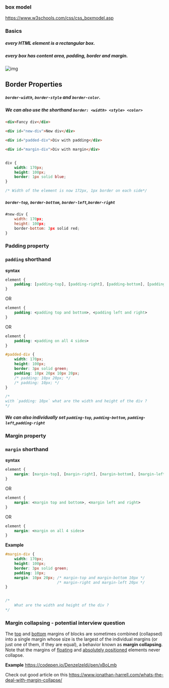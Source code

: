 ### box model

<https://www.w3schools.com/css/css_boxmodel.asp>



### Basics

#####  every HTML element is a **rectangular box**.



##### every box has content area, padding, border and margin.

![img](https://i.imgur.com/LF204FU.gif)



## Border Properties



##### `border-width`, `border-style` and `border-color`. 

##### We can also use the shorthand `border: <width> <style> <color> `

```html
<div>Fancy div</div>

<div id="new-div">New div</div>

<div id="padded-div">Div with padding</div>

<div id="margin-div">Div with margin</div>
```





```css

div {
    width: 170px;
    height: 100px;
    border: 1px solid blue;
}

/* Width of the element is now 172px, 1px border on each side*/

```





##### `border-top`,  `border-bottom`, `border-left`,`border-right`

```js
#new-div {
    width: 170px;
	height: 100px;
    border-bottom: 3px solid red;
}
```





### Padding property



###  `padding` shorthand

**syntax**

```css
element {
	padding: [padding-top], [padding-right], [padding-bottom], [padding-left];
}
```

 OR

```css
element {
	padding: <padding top and bottom>, <padding left and right>
}
```

 OR

```css
element {
	padding: <padding on all 4 sides>
}
```



```css
#padded-div {
    width: 170px;
    height: 100px;
    border: 3px solid green;
    padding: 10px 20px 10px 20px;
    /* padding: 10px 20px; */
    /* padding: 10px; */
}

/* 
with `padding: 10px` what are the width and height of the div ?
*/
```





##### We can also individually set `padding-top`,  `padding-bottom`, `padding-left`,`padding-right`





### Margin property

### `margin` shorthand

**syntax**

```css
element {
	margin: [margin-top], [margin-right], [margin-bottom], [margin-left];
}
```

 OR

```css
element {
	margin: <margin top and bottom>, <margin left and right>
}
```

 OR

```css
element {
	margin: <margin on all 4 sides>
}
```





**Example** 

```css
#margin-div {
    width: 170px;
    height: 100px;
    border: 3px solid green;
    padding: 10px;
	margin: 10px 20px; /* margin-top and margin-bottom 10px */
		    		   /* margin-right and margin-left 20px */
}


/* 
	What are the width and height of the div ?
*/
```





### Margin collapsing - potential interview question

The [top](https://developer.mozilla.org/en-US/docs/Web/CSS/margin-top) and [bottom](https://developer.mozilla.org/en-US/docs/Web/CSS/margin-bottom) margins of blocks are sometimes combined (collapsed) into a single margin whose size is the largest of the individual margins (or just one of them, if they are equal), a behavior known as **margin collapsing**. Note that the margins of [floating](https://developer.mozilla.org/en-US/docs/Web/CSS/float) and [absolutely positioned](https://developer.mozilla.org/en-US/docs/Web/CSS/position#absolute) elements never collapse.



**Example**  <https://codepen.io/Denzelzeldi/pen/xBoLmb>



Check out good article on this <https://www.jonathan-harrell.com/whats-the-deal-with-margin-collapse/>



